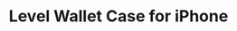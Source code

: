 ---
layout: project
title: "Level Wallet Case for iPhone"
client: "Patchworks"
year: "2018"
sector: "Consumer electronics, mobile accessories"
description: "An innovative wallet case made using only two parts"
brief: "Patchworks sought a patentable wallet case design that would securely hold one, two or three credit cards using minimal manufacturing."
solution: "We designed an innovative solution by utilizing the material properties for their best functional use. The case comprises two parts: a sturdy PC outer shell and a flexible TPU inner wrap. The TPU bumps designed into the back can flex to a flat position when cards are inserted, and return to their original form when cards are removed. The bumps flex slightly more with each additional card inserted. This unique bump mechanism securely holds one, two, or three cards without the risk of any falling out. The case has everything it needs and nothing more: a win-win product both for the customer and the manufacturer."
services:
 - "design research"
 - "ideation"
 - "innovation"
 - "user-centered design"
 - "prototyping"
 - "branding consistency"
 - "3D CAD modeling"
 - "surfacing"
 - "design documentation (tech pack)"
 - "collaboration with engineers and developers"
 - "manufacturing support"
link: "https://patchworks.us/products/iphone-se-2020-level-wallet?_pos=3&_sid=22835f7e4&_ss=r"
main_image: "/assets/images/projects/patchworks__wallet_case_iphone/h_w_Wallet Case.jpg"
images:
 - "/assets/images/projects/patchworks__wallet_case_iphone/p_w_Wallet Case_01.jpg"
 - "/assets/images/projects/patchworks__wallet_case_iphone/p_w_Wallet Case_02.jpg"
 - "/assets/images/projects/patchworks__wallet_case_iphone/p_w_Wallet Case_03.jpg"
permalink: /patchworks__wallet_case_iphone/
---